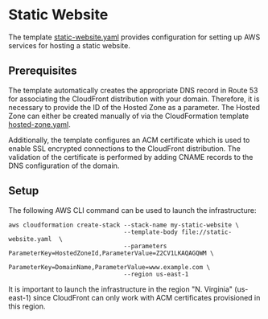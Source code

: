 # Static Website
The template [static-website.yaml](static-website.yaml) provides configuration for setting up AWS services for hosting a static website.

## Prerequisites
The template automatically creates the appropriate DNS record in Route 53 for associating the CloudFront distribution with your domain. Therefore, it is necessary to provide the ID of the Hosted Zone as a parameter. The Hosted Zone can either be created manually of via the CloudFormation template [hosted-zone.yaml](../dns/hosted-zone.yaml).

Additionally, the template configures an ACM certificate which is used to enable SSL encrypted connections to the CloudFront distribution. The validation of the certificate is performed by adding CNAME records to the DNS configuration of the domain.

## Setup
The following AWS CLI command can be used to launch the infrastructure:

```
aws cloudformation create-stack --stack-name my-static-website \
                                --template-body file://static-website.yaml  \
                                --parameters ParameterKey=HostedZoneId,ParameterValue=Z2CV1LKAQAGQWM \
                                             ParameterKey=DomainName,ParameterValue=www.example.com \
                                --region us-east-1
```

It is important to launch the infrastructure in the region "N. Virginia" (us-east-1) since CloudFront can only work with ACM certificates provisioned in this region.
